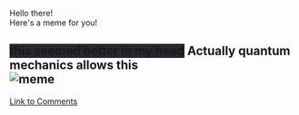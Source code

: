 Hello there! <br>Here's a meme for you!<br>
## <span style="background-color: #24292e">this seemed better in my head</span> Actually quantum mechanics allows this<br>![meme](https://i.redd.it/rixjcw37pud51.jpg)<br>
[Link to Comments](https://reddit.com/r/dankmemes/comments/i07cj1/actually_quantum_mechanics_allows_this/)
